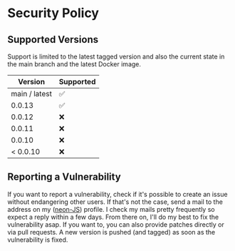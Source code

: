 # Security Policy

## Supported Versions

Support is limited to the latest tagged version and also the current state in the main branch and the latest Docker image.

| Version       | Supported          |
|---------------|--------------------|
| main / latest | :white_check_mark: |
| 0.0.13        | :white_check_mark: |
| 0.0.12        | :x:                |
| 0.0.11        | :x:                |
| 0.0.10        | :x:                |
| < 0.0.10      | :x:                |

## Reporting a Vulnerability

If you want to report a vulnerability, check if it's possible to create an issue without endangering other users.
If that's not the case, send a mail to the address on my ([neon-JS](https://github.com/neon-JS)) profile.
I check my mails pretty frequently so expect a reply within a few days. From there on, I'll do my best to fix the vulnerability asap.
If you want to, you can also provide patches directly or via pull requests. A new version is pushed (and tagged) as soon as the
vulnerability is fixed. 
